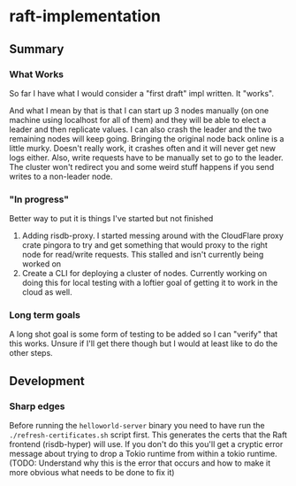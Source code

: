 # raft-implementation

## Summary

### What Works

So far I have what I would consider a "first draft" impl written. It "works". 

And what I mean by that is that I can start up 3 nodes manually (on one machine using localhost for all of them) and they will be able to elect a leader and then replicate values. I can also crash the leader and the two remaining nodes will keep going. Bringing the original node back online is a little murky. Doesn't really work, it crashes often and it will never get new logs either. Also, write requests have to be manually set to go to the leader. The cluster won't redirect you and some weird stuff happens if you send writes to a non-leader node. 

### "In progress"
Better way to put it is things I've started but not finished

1. Adding risdb-proxy. I started messing around with the CloudFlare proxy crate pingora to try and get something that would proxy to the right node for read/write requests. This stalled and isn't currently being worked on
2. Create a CLI for deploying a cluster of nodes. Currently working on doing this for local testing with a loftier goal of getting it to work in the cloud as well. 

### Long term goals

A long shot goal is some form of testing to be added so I can "verify" that this works. Unsure if I'll get there though but I would at least like to do the other steps. 

## Development

### Sharp edges

Before running the `helloworld-server` binary you need to have run the `./refresh-certificates.sh` script first. This generates the certs that the Raft frontend (risdb-hyper) will use. If you don't do this you'll get a cryptic error message about trying to drop a Tokio runtime from within a tokio runtime. (TODO: Understand why this is the error that occurs and how to make it more obvious what needs to be done to fix it) 
